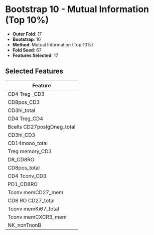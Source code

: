 # Bootstrap 10 - Mutual Information (Top 10%)

- **Outer Fold**: 17
- **Bootstrap**: 10
- **Method**: Mutual Information (Top 10%)
- **Fold Seed**: 67
- **Features Selected**: 17

## Selected Features

| Feature |
|---------|
| CD4 Treg _CD3 |
| CD8pos_CD3 |
| CD3hi_total |
| CD4 Treg_CD4 |
| Bcells CD27posIgDneg_total |
| CD3hi_CD3 |
| CD14mono_total |
| Treg memory_CD3 |
| DR_CD8RO |
| CD8pos_total |
| CD4 Tconv_CD3 |
| PD1_CD8RO |
| Tconv memCD27_mem |
| CD8 RO CD27_total |
| Tconv memKi67_total |
| Tconv memCXCR3_mem |
| NK_nonTnonB |
